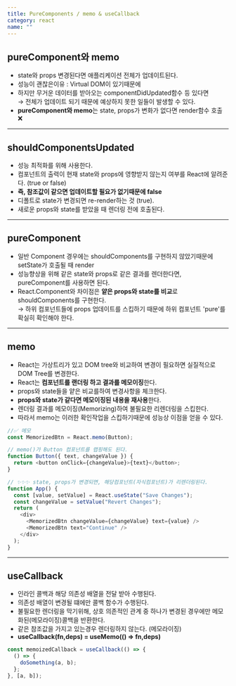 ```yaml
---
title: PureComponents / memo & useCallback
category: react
name: ""
---
```


## pureComponent와 memo

- state와 props 변경된다면 애플리케이션 전체가 업데이트된다.
- 성능이 괜찮은이유 : Virtual DOM이 있기때문에
- 하지만 무거운 데이터를 받아오는 componentDidUpdated함수 등 있다면  
  → 전체가 업데이트 되기 때문에 예상하지 못한 일들이 발생할 수 있다.
- **pureComponent와 memo**는 state, props가 변화가 없다면 render함수 호출 ❌

---

## shouldComponentsUpdated

- 성능 최적화를 위해 사용한다.
- 컴포넌트의 출력이 현재 state와 props에 영향받지 않는지 여부를 React에 알려준다. (true or false)
- **즉, 참조값이 같으면 업데이트할 필요가 없기때문에 false**
- 디폴트로 state가 변경되면 re-render하는 것 (true).
- 새로운 props와 state를 받았을 때 렌더링 전에 호출된다.

---

## pureComponent

- 일반 Component 경우에는 shouldComponents를 구현하지 않았기때문에 setState가 호출될 때 render
- 성능향상을 위해 같은 state와 props로 같은 결과를 렌더한다면, pureComponent를 사용하면 된다.
- React.Component와 차이점은 **얕은 props와 state를 비교**로 shouldComponents를 구현한다.  
  → 하위 컴포넌트들에 props 업데이트를 스킵하기 때문에 하위 컴포넌트 'pure'를 확실히 확인해야 한다.

---

## memo

- React는 가상트리가 있고 DOM tree와 비교하여 변경이 필요하면 실질적으로 DOM Tree를 변경한다.
- React는 **컴포넌트를 랜더링 하고 결과를 메모이징**한다.
- props와 state들을 얕은 비교를하여 변경사항을 체크한다.
- **props와 state가 같다면 메모이징된 내용을 재사용**한다.
- 렌더링 결과를 메모이징(Memorizing)하여 불필요한 리렌더링을 스킵한다.
- 따라서 memo는 이러한 확인작업을 스킵하기때문에 성능상 이점을 얻을 수 있다.

```javascript
//✅ 메모
const MemorizedBtn = React.memo(Button);

// memo()가 Button 컴포넌트를 랩핑해도 된다.
function Button({ text, changeValue }) {
  return <button onClick={changeValue}>{text}</button>;
}

// ✨✨✨ state, props가 변경되면, 해당컴포넌트(자식컴포넌트)가 리렌더링된다.
function App() {
  const [value, setValue] = React.useState("Save Changes");
  const changeValue = setValue("Revert Changes");
  return (
    <div>
      <MemorizedBtn changeValue={changeValue} text={value} />
      <MemorizedBtn text="Continue" />
    </div>
  );
}
```

---

## useCallback

- 인라인 콜백과 해당 의존성 배열을 전달 받아 수행된다.
- 의존성 배열이 변경될 떄에만 콜백 함수가 수행된다.
- 불필요한 렌더링을 막기위해, 상호 의존적인 관계 중 하나가 변경된 경우에만 메모화된(메모라이징)콜백을 반환한다.
- 같은 참조값을 가지고 있는경우 렌더링하지 않는다. (메모라이징)
- **useCallback(fn,deps) = useMemo(() => fn,deps)**

```javascript
const memoizedCallback = useCallback(() => {
  () => {
    doSomething(a, b);
  };
}, [a, b]);
```
